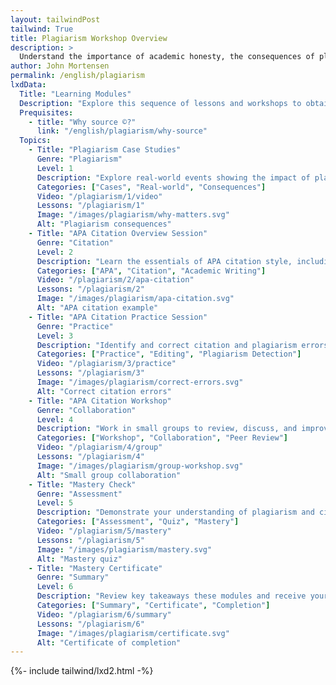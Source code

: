 ```yaml
---
layout: tailwindPost
tailwind: True
title: Plagiarism Workshop Overview
description: >
  Understand the importance of academic honesty, the consequences of plagiarism, and the skills needed to properly cite and reference sources.
author: John Mortensen
permalink: /english/plagiarism
lxdData:
  Title: "Learning Modules"
  Description: "Explore this sequence of lessons and workshops to obtain anti-plagiarism mastery certificate"
  Prequisites:
    - title: "Why source ©?"
      link: "/english/plagiarism/why-source"
  Topics:
    - Title: "Plagiarism Case Studies"
      Genre: "Plagiarism"
      Level: 1
      Description: "Explore real-world events showing the impact of plagiarism on students, professionals, and society."
      Categories: ["Cases", "Real-world", "Consequences"]
      Video: "/plagiarism/1/video"
      Lessons: "/plagiarism/1"
      Image: "/images/plagiarism/why-matters.svg"
      Alt: "Plagiarism consequences"
    - Title: "APA Citation Overview Session"
      Genre: "Citation"
      Level: 2
      Description: "Learn the essentials of APA citation style, including in-text citations and reference lists, through interactive examples."
      Categories: ["APA", "Citation", "Academic Writing"]
      Video: "/plagiarism/2/apa-citation"
      Lessons: "/plagiarism/2"
      Image: "/images/plagiarism/apa-citation.svg"
      Alt: "APA citation example"
    - Title: "APA Citation Practice Session"
      Genre: "Practice"
      Level: 3
      Description: "Identify and correct citation and plagiarism errors in sample student work."
      Categories: ["Practice", "Editing", "Plagiarism Detection"]
      Video: "/plagiarism/3/practice"
      Lessons: "/plagiarism/3"
      Image: "/images/plagiarism/correct-errors.svg"
      Alt: "Correct citation errors"
    - Title: "APA Citation Workshop"
      Genre: "Collaboration"
      Level: 4
      Description: "Work in small groups to review, discuss, and improve sample assignments for proper citation and academic honesty."
      Categories: ["Workshop", "Collaboration", "Peer Review"]
      Video: "/plagiarism/4/group"
      Lessons: "/plagiarism/4"
      Image: "/images/plagiarism/group-workshop.svg"
      Alt: "Small group collaboration"
    - Title: "Mastery Check"
      Genre: "Assessment"
      Level: 5
      Description: "Demonstrate your understanding of plagiarism and citation with a mastery quiz."
      Categories: ["Assessment", "Quiz", "Mastery"]
      Video: "/plagiarism/5/mastery"
      Lessons: "/plagiarism/5"
      Image: "/images/plagiarism/mastery.svg"
      Alt: "Mastery quiz"
    - Title: "Mastery Certificate"
      Genre: "Summary"
      Level: 6
      Description: "Review key takeaways these modules and receive your APA citations (anti-plagiarism) mastery certificate."
      Categories: ["Summary", "Certificate", "Completion"]
      Video: "/plagiarism/6/summary"
      Lessons: "/plagiarism/6"
      Image: "/images/plagiarism/certificate.svg"
      Alt: "Certificate of completion"
---
```

{%- include tailwind/lxd2.html -%}
